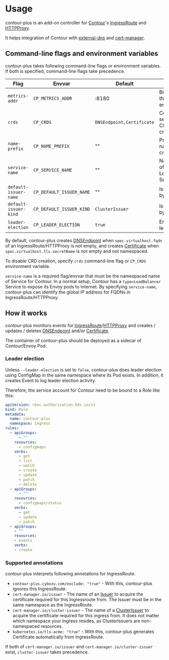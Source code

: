 Usage
=====

contour-plus is an add-on controller for [Contour][]'s [IngressRoute][] and [HTTPProxy][].

It helps integration of Contour with [external-dns][] and [cert-manager][].

Command-line flags and environment variables
--------------------------------------------

contour-plus takes following command-line flags or environment variables.
If both is specified, command-line flags take precedence.

| Flag                  | Envvar                   | Default                   | Description                                        |
| --------------------- | ------------------------ | ------------------------- | -------------------------------------------------- |
| `metrics-addr`        | `CP_METRICS_ADDR`        | :8180                     | Bind address for the metrics endpoint              |
| `crds`                | `CP_CRDS`                | `DNSEndpoint,Certificate` | Comma-separated list of CRDs to be created.        |
| `name-prefix`         | `CP_NAME_PREFIX`         | ""                        | Prefix of CRD names to be created                  |
| `service-name`        | `CP_SERVICE_NAME`        | ""                        | NamespacedName of the Contour LoadBalancer Service |
| `default-issuer-name` | `CP_DEFAULT_ISSUER_NAME` | ""                        | Issuer name used by default                        |
| `default-issuer-kind` | `CP_DEFAULT_ISSUER_KIND` | `ClusterIssuer`           | Issuer kind used by default                        |
| `leader-election`     | `CP_LEADER_ELECTION`     | `true`                    | Enable / disable leader election                   |

By default, contour-plus creates [DNSEndpoint][] when `spec.virtualhost.fqdn` of an IngressRoute/HTTPProxy is not empty,
and creates [Certificate][] when `spec.virtualhost.tls.secretName` is not empty and not namespaced.

To disable CRD creation, specify `crds` command-line flag or `CP_CRDS` environment variable.

`service-name` is a required flag/envvar that must be the namespaced name of Service for Contour.
In a normal setup, Contour has a `type=LoadBalancer` Service to expose its Envoy pods to Internet.
By specifying `service-name`, contour-plus can identify the global IP address for FQDNs in IngressRoute/HTTPProxy.

How it works
------------

contour-plus monitors events for [IngressRoute][]/[HTTPProxy][] and creates / updates / deletes
[DNSEndpoint][] and/or [Certificate][].

The container of contour-plus should be deployed as a sidecar of Contour/Envoy Pod.

### Leader election

Unless  `--leader-election` is set to `false`, contour-plus does leader election using
ConfigMap in the same namespace where its Pod exists.  In addition, it creates
Event to log leader election activity.

Therefore, the service account for Contour need to be bound to a Role like this:

```yaml
apiVersion: rbac.authorization.k8s.io/v1
kind: Role
metadata:
  name: contour-plus
  namespace: ingress
rules:
  - apiGroups:
      - ""
    resources:
      - configmaps
    verbs:
      - get
      - list
      - watch
      - create
      - update
      - patch
      - delete
  - apiGroups:
      - ""
    resources:
      - configmaps/status
    verbs:
      - get
      - update
      - patch
  - apiGroups:
    - ""
    resources:
    - events
    verbs:
    - create
```

### Supported annotations

contour-plus interprets following annotations for IngressRoute.

- `contour-plus.cybozu.com/exclude: "true"` - With this, contour-plus ignores this IngressRoute. 
- `cert-manager.io/issuer` - The name of an  [Issuer][] to acquire the certificate required for this Ingressroute from. The Issuer must be in the same namespace as the IngressRoute.
- `cert-manager.io/cluster-issuer` - The name of a [ClusterIssuer][Issuer] to acquire the certificate required for this ingress from. It does not matter which namespace your Ingress resides, as ClusterIssuers are non-namespaced resources.
- `kubernetes.io/tls-acme: "true"` - With this, contour-plus generates Certificate automatically from IngressRoute.

If both of `cert-manager.io/issuer` and `cert-manager.io/cluster-issuer` exist, `cluster-issuer` takes precedence.

[Contour]: https://github.com/heptio/contour
[IngressRoute]: https://github.com/heptio/contour/blob/master/docs/ingressroute.md
[HTTPProxy]: https://github.com/projectcontour/contour/blob/master/site/docs/master/httpproxy.md
[DNSEndpoint]: https://github.com/kubernetes-incubator/external-dns/blob/master/docs/contributing/crd-source.md
[external-dns]: https://github.com/kubernetes-incubator/external-dns
[Certificate]: http://docs.cert-manager.io/en/latest/reference/certificates.html
[cert-manager]: http://docs.cert-manager.io/en/latest/index.html
[Issuer]: https://docs.cert-manager.io/en/latest/reference/issuers.html
